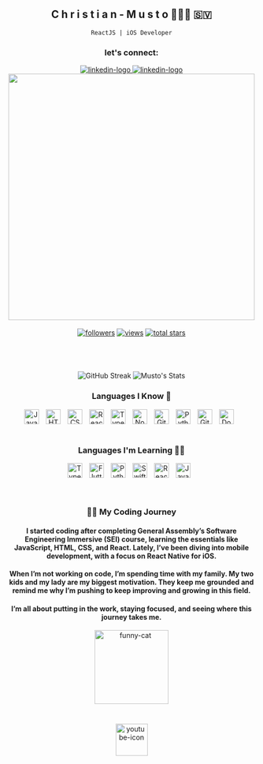 <h2 align="center">
  C h r i s t i a n - M u s t o 👨🏽‍💻 🇸🇻
</h2>
<p align="center">
  <code>ReactJS | iOS Developer</code>
</p>

<div align="center">
    <h3 align="column">let's connect:</h3>
    <a href="https://linkedin.com/in/christian-musto-p">
        <img alt="linkedin-logo" src="https://img.shields.io/badge/linkedin-%230077B5.svg?style=for-the-badge&logo=linkedin"/>
    <a/>
    <a href="mailto:christianmustoj@gmail.com">
        <img alt="linkedin-logo" src="https://img.shields.io/badge/Gmail-D14836?style=for-the-badge&logo=gmail&logoColor=white"/>
    <a/>
</div>
<div align="center">
    <img src="https://github.com/user-attachments/assets/6ed67351-6f45-46c3-8127-4de67452200d" width="500"/>
</div>
    
<br/>


<div align="center">
  <a href="https://github.com/officialmusto?tab=repositories">
    <img alt="followers" title="Follow me on Github" src="https://custom-icon-badges.demolab.com/github/followers/officialmusto?color=236ad3&labelColor=1155ba&style=for-the-badge&logo=person-add&label=Follow&logoColor=white"/></a>
  <a href="https://github.com/officialmusto">
    <img alt="views" title="GitHub profile views" src="https://komarev.com/ghpvc/?username=officialmusto&style=for-the-badge"/></a>
  <a href="https://github.com/officialmusto?tab=repositories&sort=stargazers">
    <img alt="total stars" title="Total stars on GitHub" src="https://custom-icon-badges.demolab.com/github/stars/officialmusto?color=55960c&style=for-the-badge&labelColor=488207&logo=star"/></a>
</div>

#

<br/>

<div align="center">
  
![GitHub Streak](https://streak-stats.demolab.com/?user=officialmusto&theme=transparent&border=555555&mode=daily) 
![Musto's Stats](https://github-readme-stats.vercel.app/api?username=officialmusto&show=prs_merged,prs_merged_percentage_icons=true&theme=transparent)
</div>

<div align="center">
  <h3> Languages I Know 💾</h3>
  <img alt="JavaScript" width="30px" style="padding-right:10px;" src="https://cdn.jsdelivr.net/gh/devicons/devicon/icons/javascript/javascript-original.svg"/>
  <img alt="HTML" width="30px" style="padding-right:10px;" src="https://cdn.jsdelivr.net/gh/devicons/devicon/icons/html5/html5-plain.svg" />
  <img alt="CSS" width="30px" style="padding-right:10px;" src="https://cdn.jsdelivr.net/gh/devicons/devicon/icons/css3/css3-plain.svg" />
  <img alt="React" width="30px" style="padding-right:10px;" src="https://cdn.jsdelivr.net/gh/devicons/devicon/icons/react/react-original.svg" />
  <img alt="TypeScript" width="30px" style="padding-right:10px;" src="https://cdn.jsdelivr.net/gh/devicons/devicon/icons/typescript/typescript-plain.svg" />
  <img alt="NodeJS" width="30px" style="padding-right:10px;" src="https://cdn.jsdelivr.net/gh/devicons/devicon/icons/nodejs/nodejs-plain.svg" />
  <img alt="Git" width="30px" style="padding-right:10px;" src="https://cdn.jsdelivr.net/gh/devicons/devicon/icons/git/git-original.svg" />
  <img alt="Python" width="30px" style="padding-right:10px;" src="https://cdn.jsdelivr.net/gh/devicons/devicon/icons/python/python-plain.svg" />
  <img alt="GitHub" width="30px" style="padding-right:10px;" src="https://i.imgur.com/UAtFT2H.png" />
  <img alt="Docker" width="30px" style="padding-right:10px;" src="https://cdn.jsdelivr.net/gh/devicons/devicon/icons/docker/docker-plain.svg" />
</div>
<br />


<!-- ![GitHub Streak](https://streak-stats.demolab.com?user=officialmusto&theme=gruvbox&border_radius=4.5) -->

<div align="center">
  <h3>Languages I'm Learning 🧑‍🏫</h3>
  <img alt="TypeScript" width="30px" style="padding-right:10px;" src="https://cdn.jsdelivr.net/gh/devicons/devicon/icons/typescript/typescript-plain.svg" />
  <img alt="Flutter" width="30px" style="padding-right:10px;" src="https://cdn.jsdelivr.net/gh/devicons/devicon/icons/flutter/flutter-plain.svg" />
  <img alt="Python" width="30px" style="padding-right:10px;" src="https://cdn.jsdelivr.net/gh/devicons/devicon/icons/python/python-original.svg"/>
  <img alt="Swift" width="30px" style="padding-right:10px;" src="https://cdn.jsdelivr.net/gh/devicons/devicon/icons/swift/swift-original.svg" />
  <img alt="React" width="30px" style="padding-right:10px;" src="https://cdn.jsdelivr.net/gh/devicons/devicon/icons/react/react-original.svg" />
  <img alt="JavaScript" width="30px" style="padding-right:10px;" src="https://cdn.jsdelivr.net/gh/devicons/devicon/icons/javascript/javascript-original.svg" />
</div>
  
<br />

#

<div align="center">
  <h3>👨‍💻 My Coding Journey</h3>
  
  #### I started coding after completing General Assembly’s Software Engineering Immersive (SEI) course, learning the essentials like JavaScript,     HTML, CSS, and React. Lately, I’ve been diving into mobile development, with a focus on React Native for iOS.

  #### When I’m not working on code, I’m spending time with my family. My two kids and my lady are my biggest motivation. They keep me grounded and   remind me why I’m pushing to keep improving and growing in this field.

  #### I’m all about putting in the work, staying focused, and seeing where this journey takes me.


  <img src="https://i.imgur.com/CPpU3NS.gif" alt="funny-cat" width="150" height="150" />
</div>

# 

<div align="center">
  <a href="https://youtube.com/mustolinii">
    <img src="https://i.imgur.com/YCHOrEb.png" alt="youtube-icon" width="65" height="65">
  </a>
<div/>
